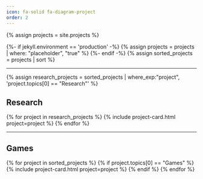 ```yaml
---
icon: fa-solid fa-diagram-project
order: 2
---
```


{% assign projects = site.projects %}

{%- if jekyll.environment == 'production' -%}
  {% assign projects = projects | where: "placeholder", "true" %}
{%- endif -%}
{% assign sorted_projects = projects | sort %}

---

{% assign research_projects = sorted_projects | where_exp:"project", 'project.topics[0] == "Research"' %}

## Research

<section class="projects">
{% for project in research_projects %}
  {% include project-card.html project=project %}
{% endfor %}
</section>

---

## Games

<section class="projects">

{% for project in sorted_projects %}
  {% if project.topics[0] == "Games" %}
    {% include project-card.html project=project %}
  {% endif %}
{% endfor %}

</section>
